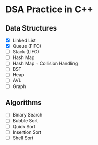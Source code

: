 # DSA Practice in C++

## Data Structures

- [x] Linked List
- [x] Queue (FIFO)
- [ ] Stack (LIFO)
- [ ] Hash Map
- [ ] Hash Map + Collision Handling
- [ ] BST
- [ ] Heap
- [ ] AVL
- [ ] Graph

## Algorithms

- [ ] Binary Search
- [ ] Bubble Sort
- [ ] Quick Sort
- [ ] Insertion Sort
- [ ] Shell Sort
